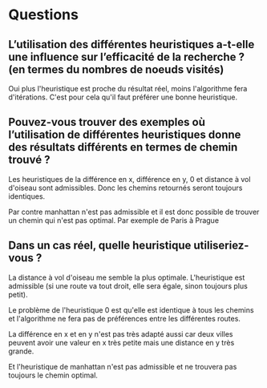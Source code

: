 # Questions

## L’utilisation des différentes heuristiques a-t-elle une influence sur l’efficacité de la recherche ? (en termes du nombres de noeuds visités)

Oui plus l'heuristique est proche du résultat réel, moins l'algorithme fera d'itérations.  C'est pour cela qu'il faut préférer une bonne heuristique.

## Pouvez-vous trouver des exemples où l’utilisation de différentes heuristiques donne des résultats différents en termes de chemin trouvé ?

Les heuristiques de la différence en x, différence en y, 0 et distance à vol d'oiseau sont admissibles. Donc les chemins retournés seront toujours identiques.

Par contre manhattan n'est pas admissible et il est donc possible de trouver un chemin qui n'est pas optimal. Par exemple de Paris à Prague

## Dans un cas réel, quelle heuristique utiliseriez-vous ?

La distance à vol d'oiseau me semble la plus optimale. L'heuristique est admissible (si une route va tout droit, elle sera égale, sinon toujours plus petit).

Le problème de l'heuristique 0 est qu'elle est identique à tous les chemins et l'algorithme ne fera pas de préférences entre les différentes routes.

La différence en x et en y n'est pas très adapté aussi car deux villes peuvent avoir une valeur en x très petite mais une distance en y très grande.

Et l'heuristique de manhattan n'est pas admissible et ne trouvera pas toujours le chemin optimal.
